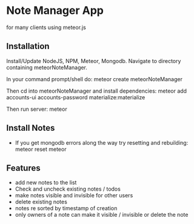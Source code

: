 # Note Manager App
for many clients using meteor.js

## Installation
Install/Update NodeJS, NPM, Meteor, Mongodb. Navigate to directory containing meteorNoteManager.

In your command prompt/shell do:
    meteor create meteorNoteManager

Then cd into meteorNoteManager and install dependencies:
    meteor add accounts-ui accounts-password materialize:materialize

Then run server:
    meteor

## Install Notes
- If you get mongodb errors along the way try resetting and rebuilding:
    meteor reset
    meteor

## Features
-   add new notes to the list
-   Check and uncheck existing notes / todos
-   make notes visible and invisible for other users
-   delete existing notes
-   notes re sorted by timestamp of creation
-   only owners of a note can make it visible / invisible or delete the note

